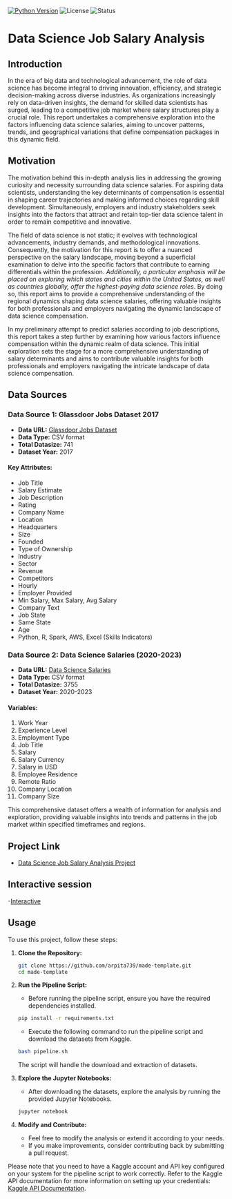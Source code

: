 [![Python Version](https://img.shields.io/badge/Python-3.11%2B-blue)](https://www.python.org/downloads/release/python-3110/)
![License](https://img.shields.io/badge/License-MIT-green)
![Status](https://img.shields.io/badge/Status-In%20Progress-yellow)

# Data Science Job Salary Analysis

## Introduction

In the era of big data and technological advancement, the role of data science has become integral to driving innovation, efficiency, and strategic decision-making across diverse industries. As organizations increasingly rely on data-driven insights, the demand for skilled data scientists has surged, leading to a competitive job market where salary structures play a crucial role. This report undertakes a comprehensive exploration into the factors influencing data science salaries, aiming to uncover patterns, trends, and geographical variations that define compensation packages in this dynamic field.

## Motivation

The motivation behind this in-depth analysis lies in addressing the growing curiosity and necessity surrounding data science salaries. For aspiring data scientists, understanding the key determinants of compensation is essential in shaping career trajectories and making informed choices regarding skill development. Simultaneously, employers and industry stakeholders seek insights into the factors that attract and retain top-tier data science talent in order to remain competitive and innovative.

The field of data science is not static; it evolves with technological advancements, industry demands, and methodological innovations. Consequently, the motivation for this report is to offer a nuanced perspective on the salary landscape, moving beyond a superficial examination to delve into the specific factors that contribute to earning differentials within the profession. *Additionally, a particular emphasis will be placed on exploring which states and cities within the United States, as well as countries globally, offer the highest-paying data science roles*. By doing so, this report aims to provide a comprehensive understanding of the regional dynamics shaping data science salaries, offering valuable insights for both professionals and employers navigating the dynamic landscape of data science compensation.

In my preliminary attempt to predict salaries according to job descriptions, this report takes a step further by examining how various factors influence compensation within the dynamic realm of data science. This initial exploration sets the stage for a more comprehensive understanding of salary determinants and aims to contribute valuable insights for both professionals and employers navigating the intricate landscape of data science compensation.

## Data Sources

### Data Source 1: Glassdoor Jobs Dataset 2017

- **Data URL:** [Glassdoor Jobs Dataset](https://www.kaggle.com/datasets/thedevastator/jobs-dataset-from-glassdoor/)
- **Data Type:** CSV format
- **Total Datasize:** 741
- **Dataset Year:** 2017

#### Key Attributes:
- Job Title
- Salary Estimate
- Job Description
- Rating
- Company Name
- Location
- Headquarters
- Size
- Founded
- Type of Ownership
- Industry
- Sector
- Revenue
- Competitors
- Hourly
- Employer Provided
- Min Salary, Max Salary, Avg Salary
- Company Text
- Job State
- Same State
- Age
- Python, R, Spark, AWS, Excel (Skills Indicators)

### Data Source 2: Data Science Salaries (2020-2023)

- **Data URL:** [Data Science Salaries](https://www.kaggle.com/datasets/arnabchaki/data-science-salaries-2023)
- **Data Type:** CSV format
- **Total Datasize:** 3755
- **Dataset Year:** 2020-2023

#### Variables:
1. Work Year
2. Experience Level
3. Employment Type
4. Job Title
5. Salary
6. Salary Currency
7. Salary in USD
8. Employee Residence
9. Remote Ratio
10. Company Location
11. Company Size

This comprehensive dataset offers a wealth of information for analysis and exploration, providing valuable insights into trends and patterns in the job market within specified timeframes and regions.

## Project Link

- [Data Science Job Salary Analysis Project](https://github.com/arpita739/made-template/blob/main/project/report.ipynb)

## Interactive session

-[Interactive](https://arpita739.github.io/dataWeb/report.html)

## Usage

To use this project, follow these steps:

1. **Clone the Repository:**
   ```bash
   git clone https://github.com/arpita739/made-template.git
   cd made-template
   ```

2. **Run the Pipeline Script:**
   - Before running the pipeline script, ensure you have the required dependencies installed.
   ```bash
   pip install -r requirements.txt
   ```

   - Execute the following command to run the pipeline script and download the datasets from Kaggle.
   ```bash
   bash pipeline.sh
   ```

   The script will handle the download and extraction of datasets.

3. **Explore the Jupyter Notebooks:**
   - After downloading the datasets, explore the analysis by running the provided Jupyter Notebooks.
   ```bash
   jupyter notebook
   ```

4. **Modify and Contribute:**
   - Feel free to modify the analysis or extend it according to your needs.
   - If you make improvements, consider contributing back by submitting a pull request.

Please note that you need to have a Kaggle account and API key configured on your system for the pipeline script to work correctly. Refer to the Kaggle API documentation for more information on setting up your credentials: [Kaggle API Documentation](https://www.kaggle.com/docs/api).


